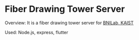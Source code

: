 # Fiber Drawing Tower Server

Overview: It is a fiber drawing tower server for [BNILab, KAIST](https://www.bnilab.com/)

Used: Node.js, express, flutter
